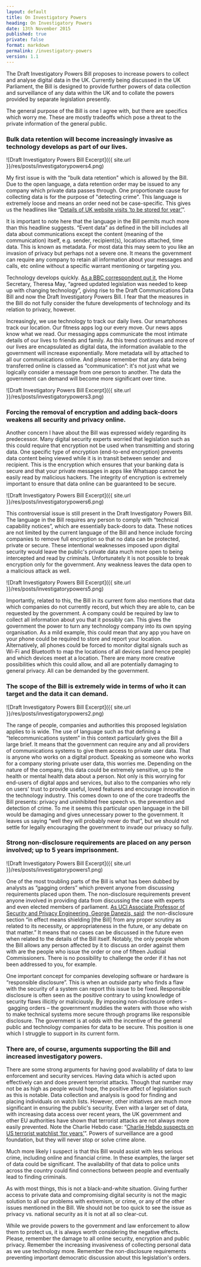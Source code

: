 ```yaml
---
layout: default
title: On Investigatory Powers
heading: On Investigatory Powers
date: 13th November 2015
published: true
private: false
format: markdown
permalink: /investigatory-powers
version: 1.1
---
```


The Draft Investigatory Powers Bill proposes to increase powers to collect and analyse digital data in the UK. Currently being discussed in the UK Parliament, the Bill is designed to provide further powers of data collection and surveillance of any data within the UK and to collate the powers provided by separate legislation presently.

The general purpose of the Bill is one I agree with, but there are specifics which worry me. These are mostly tradeoffs which pose a threat to the private information of the general public.

### Bulk data retention will become increasingly invasive as technology develops as part of our lives.

![Draft Investigatory Powers Bill Excerpt]({{ site.url }}/res/posts/investigatorypowers4.png)

My first issue is with the "bulk data retention" which is allowed by the Bill. Due to the open language, a data retention order may be issued to any company which private data passes through. One proportionate cause for collecting data is for the purpose of "detecting crime". This language is extremely loose and means an order need not be case-specific. This gives us the headlines like “[Details of UK website visits ‘to be stored for year’](http://www.bbc.co.uk/news/uk-politics-34715872)”.

It is important to note here that the language in the Bill permits much more than this headline suggests. “Event data” as defined in the bill includes all data about communications except the content (meaning of the communication) itself, e.g. sender, recipient(s), locations attached, time data. This is known as metadata. For most data this may seem to you like an invasion of privacy but perhaps not a severe one. It means the government can require any company to retain all information about your messages and calls, etc online without a specific warrant mentioning or targeting you.

Technology develops quickly. [As a BBC correspondent put it](http://www.bbc.co.uk/news/uk-politics-30816331), the Home Secretary, Theresa May, “agreed updated legislation was needed to keep up with changing technology”, giving rise to the Draft Communications Data Bill and now the Draft Investigatory Powers Bill. I fear that the measures in the Bill do not fully consider the future developments of technology and its relation to privacy, however.

Increasingly, we use technology to track our daily lives. Our smartphones track our location. Our fitness apps log our every move. Our news apps know what we read. Our messaging apps communicate the most intimate details of our lives to friends and family. As this trend continues and more of our lives are encapsulated as digital data, the information available to the government will increase exponentially. More metadata will by attached to all our communications online. And please remember that any data being transferred online is classed as “communication”: it's not just what we logically consider a message from one person to another. The data the government can demand will become more significant over time.

![Draft Investigatory Powers Bill Excerpt]({{ site.url }}/res/posts/investigatorypowers3.png)

<h3 id="important">Forcing the removal of encryption and adding back-doors weakens all security and privacy online.</h3>

Another concern I have about the Bill was expressed widely regarding its predecessor. Many digital security experts worried that legislation such as this could require that encryption not be used when transmitting and storing data. One specific type of encryption (end-to-end encryption) prevents data content being viewed while it is in transit between sender and recipient. This is the encryption which ensures that your banking data is secure and that your private messages in apps like Whatsapp cannot be easily read by malicious hackers. The integrity of encryption is extremely important to ensure that data online can be guaranteed to be secure.

![Draft Investigatory Powers Bill Excerpt]({{ site.url }}/res/posts/investigatorypowers6.png)

This controversial issue is still present in the Draft Investigatory Powers Bill. The language in the Bill requires any person to comply with “technical capability notices”, which are essentially back-doors to data. These notices are not limited by the current language of the Bill and hence include forcing companies to remove full encryption so that no data can be protected, private or secure. These intentional weaknesses imposed upon digital security would leave the public's private data much more open to being intercepted and read by criminals. Unfortunately it is not possible to break encryption only for the government. Any weakness leaves the data open to a malicious attack as well.

![Draft Investigatory Powers Bill Excerpt]({{ site.url }}/res/posts/investigatorypowers5.png)

Importantly, related to this, the Bill in its current form also mentions that data which companies do not currently record, but which they are able to, can be requested by the government. A company could be required by law to collect all information about you that it possibly can. This gives the government the power to turn any technology company into its own spying organisation. As a mild example, this could mean that any app you have on your phone could be required to store and report your location. Alternatively, all phones could be forced to monitor digital signals such as Wi-Fi and Bluetooth to map the locations of all devices (and hence people) and which devices meet at a location. There are many more creative possibilities which this could allow, and all are potentially damaging to general privacy. All can be demanded by the government.

### The scope of the Bill is extremely wide in terms of who it can target and the data it can demand.

![Draft Investigatory Powers Bill Excerpt]({{ site.url }}/res/posts/investigatorypowers2.png)

The range of people, companies and authorities this proposed legislation applies to is wide. The use of language such as that defining a “telecommunications system” in this context particularly gives the Bill a large brief. It means that the government can require any and all providers of communications systems to give them access to private user data. That is anyone who works on a digital product. Speaking as someone who works for a company storing private user data, this worries me. Depending on the nature of the company, this data could be extremely sensitive, up to the health or mental health data about a person. Not only is this worrying for end-users of digital apps and services, but also to the companies who rely on users' trust to provide useful, loved features and encourage innovation in the technology industry. This comes down to one of the core tradeoffs the Bill presents: privacy and uninhibited free speech vs. the prevention and detection of crime. To me it seems this particular open language in the bill would be damaging and gives unnecessary power to the government. It leaves us saying “well they will probably never do that”, but we should not settle for legally encouraging the government to invade our privacy so fully.

### Strong non-disclosure requirements are placed on any person involved; up to 5 years imprisonment.

![Draft Investigatory Powers Bill Excerpt]({{ site.url }}/res/posts/investigatorypowers1.png)

One of the most troubling parts of the Bill is what has been dubbed by analysts as “gagging orders” which prevent anyone from discussing requirements placed upon them. The non-disclosure requirements prevent anyone involved in providing data from discussing the case with experts and even elected members of parliament. [As UCl Associate Professor of Security and Privacy Engineering, George Danezis, said](https://conspicuouschatter.wordpress.com/2015/11/05/uk-draft-ip-bill-the-last-policy-discussion-about-surveillance-before-the-mass-gagging): the non-disclosure section “in effect means shielding [the Bill] from any proper scrutiny as related to its necessity, or appropriateness in the future, or any debate on that matter.” It means that no cases can be discussed in the future even when related to the details of the Bill itself. Notably, the only people whom the Bill allows any person affected by it to discuss an order against them with are the people who issue the order or one of fifteen Judicial Commissioners. There is no possibility to challenge the order if it has not been addressed to you, for example.

One important concept for companies developing software or hardware is “responsible disclosure”. This is when an outside party who finds a flaw with the security of a system can report this issue to be fixed. Responsible disclosure is often seen as the positive contrary to using knowledge of security flaws illicitly or maliciously. By imposing non-disclosure orders – gagging orders – the government muddies the waters with those who wish to make technical systems more secure through programs like responsible disclosure. The government is at odds with the incentive of the general public and technology companies for data to be secure. This position is one which I struggle to support in its current form.

### There are, of course, arguments supporting the Bill and increased investigatory powers.

There are some strong arguments for having good availability of data to law enforcement and security services. Having data which is acted upon effectively can and does prevent terrorist attacks. Though that number may not be as high as people would hope, the positive affect of legislation such as this is notable. Data collection and analysis is good for finding and placing individuals on watch lists. However, other initiatives are much more significant in ensuring the public's security. Even with a larger set of data, with increasing data access over recent years, the UK government and other EU authorities have shown that terrorist attacks are not always more easily prevented. Note the Charlie Hebdo case: “[Charlie Hebdo suspects on US terrorist watchlist ‘for years’](http://www.theguardian.com/world/2015/jan/09/charlie-hebdo-suspects-us-terrorist-watchlist-cherif-said-kouachi)”. Powers of surveillance are a good foundation, but they will never stop or solve crime alone.

Much more likely I suspect is that this Bill would assist with less serious crime, including online and financial crime. In these examples, the larger set of data could be significant. The availability of that data to police units across the country could find connections between people and eventually lead to finding criminals.

As with most things, this is not a black-and-white situation. Giving further access to private data and compromising digital security is not the magic solution to all our problems with extremism, or crime, or any of the other issues mentioned in the Bill. We should not be too quick to see the issue as privacy vs. national security as it is not at all so clear-cut.

While we provide powers to the government and law enforcement to allow them to protect us, it is always worth considering the negative effects. Please, remember the damage to all online security, encryption and public privacy. Remember the increasing invasiveness of collecting personal data as we use technology more. Remember the non-disclosure requirements preventing important democratic discussion about this legislation's orders.
